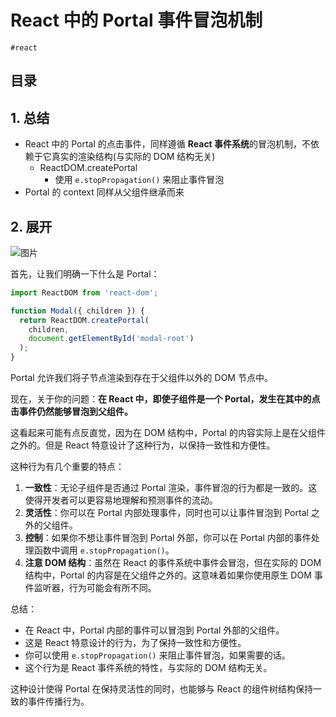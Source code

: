 
# React 中的 Portal  事件冒泡机制

`#react` 


## 目录
<!-- toc -->
 ## 1. 总结 

- React 中的 Portal 的点击事件，同样遵循 **React 事件系统**的冒泡机制，不依赖于它真实的渲染结构(与实际的 DOM 结构无关)
	- ReactDOM.createPortal
		- 使用 `e.stopPropagation()` 来阻止事件冒泡
- Portal 的 context 同样从父组件继承而来

## 2. 展开

![图片](https://832-1310531898.cos.ap-beijing.myqcloud.com/999.%20Obsidian@832/files/20241111-15.png)

首先，让我们明确一下什么是 Portal：

```jsx
import ReactDOM from 'react-dom';

function Modal({ children }) {
  return ReactDOM.createPortal(
    children,
    document.getElementById('modal-root')
  );
}
```

Portal 允许我们将子节点渲染到存在于父组件以外的 DOM 节点中。

现在，关于你的问题：**在 React 中，即使子组件是一个 Portal，发生在其中的点击事件仍然能够冒泡到父组件。**

这看起来可能有点反直觉，因为在 DOM 结构中，Portal 的内容实际上是在父组件之外的。但是 React 特意设计了这种行为，以保持一致性和方便性。

这种行为有几个重要的特点：

1. **一致性**：无论子组件是否通过 Portal 渲染，事件冒泡的行为都是一致的。这使得开发者可以更容易地理解和预测事件的流动。
2. **灵活性**：你可以在 Portal 内部处理事件，同时也可以让事件冒泡到 Portal 之外的父组件。
3. **控制**：如果你不想让事件冒泡到 Portal 外部，你可以在 Portal 内部的事件处理函数中调用 `e.stopPropagation()`。
4. **注意 DOM 结构**：虽然在 React 的事件系统中事件会冒泡，但在实际的 DOM 结构中，Portal 的内容是在父组件之外的。这意味着如果你使用原生 DOM 事件监听器，行为可能会有所不同。

总结：
- 在 React 中，Portal 内部的事件可以冒泡到 Portal 外部的父组件。
- 这是 React 特意设计的行为，为了保持一致性和方便性。
- 你可以使用 `e.stopPropagation()` 来阻止事件冒泡，如果需要的话。
- 这个行为是 React 事件系统的特性，与实际的 DOM 结构无关。

这种设计使得 Portal 在保持灵活性的同时，也能够与 React 的组件树结构保持一致的事件传播行为。
